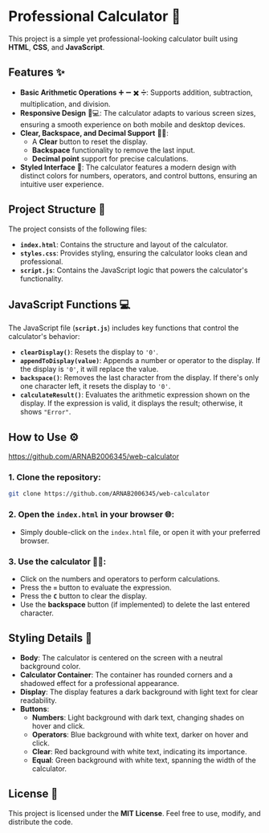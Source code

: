 # Professional Calculator 🧮

This project is a simple yet professional-looking calculator built using **HTML**, **CSS**, and **JavaScript**.

## Features ✨

- **Basic Arithmetic Operations** ➕ ➖ ✖️ ➗: Supports addition, subtraction, multiplication, and division.
- **Responsive Design** 📱💻: The calculator adapts to various screen sizes, ensuring a smooth experience on both mobile and desktop devices.
- **Clear, Backspace, and Decimal Support** 🔄❌:
  - A **Clear** button to reset the display.
  - **Backspace** functionality to remove the last input.
  - **Decimal point** support for precise calculations.
- **Styled Interface** 🎨: The calculator features a modern design with distinct colors for numbers, operators, and control buttons, ensuring an intuitive user experience.

## Project Structure 📁

The project consists of the following files:

- **`index.html`**: Contains the structure and layout of the calculator.
- **`styles.css`**: Provides styling, ensuring the calculator looks clean and professional.
- **`script.js`**: Contains the JavaScript logic that powers the calculator's functionality.

## JavaScript Functions 💻

The JavaScript file (**`script.js`**) includes key functions that control the calculator's behavior:

- **`clearDisplay()`**: Resets the display to `'0'`.
- **`appendToDisplay(value)`**: Appends a number or operator to the display. If the display is `'0'`, it will replace the value.
- **`backspace()`**: Removes the last character from the display. If there's only one character left, it resets the display to `'0'`.
- **`calculateResult()`**: Evaluates the arithmetic expression shown on the display. If the expression is valid, it displays the result; otherwise, it shows `"Error"`.

## How to Use ⚙️
https://github.com/ARNAB2006345/web-calculator
### 1. Clone the repository:
```bash
git clone https://github.com/ARNAB2006345/web-calculator
```

### 2. Open the `index.html` in your browser 🌐:
- Simply double-click on the `index.html` file, or open it with your preferred browser.

### 3. Use the calculator 🧑‍💻:
- Click on the numbers and operators to perform calculations.
- Press the **`=`** button to evaluate the expression.
- Press the **`C`** button to clear the display.
- Use the **backspace** button (if implemented) to delete the last entered character.

## Styling Details 🎨

- **Body**: The calculator is centered on the screen with a neutral background color.
- **Calculator Container**: The container has rounded corners and a shadowed effect for a professional appearance.
- **Display**: The display features a dark background with light text for clear readability.
- **Buttons**:
  - **Numbers**: Light background with dark text, changing shades on hover and click.
  - **Operators**: Blue background with white text, darker on hover and click.
  - **Clear**: Red background with white text, indicating its importance.
  - **Equal**: Green background with white text, spanning the width of the calculator.

## License 📄

This project is licensed under the **MIT License**. Feel free to use, modify, and distribute the code.
